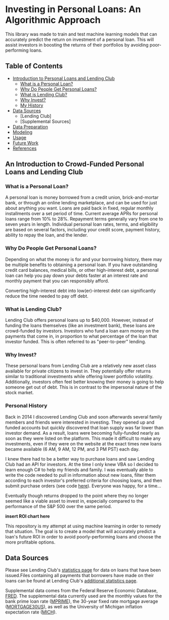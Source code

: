 # Investing in Personal Loans: An Algorithmic Approach

This library was made to train and test machine learning models that can accurately predict the return on investment of a personal loan. This will assist investors in boosting the returns of their portfolios by avoiding poor-performing loans.

## Table of Contents
* [Introduction to Personal Loans and Lending Club](#an-introduction-to-crowd-funded-consumer-loans-and-lending-club)
  * [What is a Personal Loan?](#what-is-a-personal-loan)
  * [Why Do People Get Personal Loans?](#why-do-people-get-personal-loans)
  * [What is Lending Club?](#what-is-lending-club)
  * [Why Invest?](#why-invest)
  * [My History](#personal-history)
* [Data Sources](#data-sources)
  * [Lending Club]
  * [Supplemental Sources]
* [Data Preparation](#data-preparation)
* [Modeling](#modeling)
* [Usage](#usage)
* [Future Work](#future-work)
* [References](#references)

## An Introduction to Crowd-Funded Personal Loans and Lending Club

### What is a Personal Loan?

A personal loan is money borrowed from a credit union, brick-and-mortar bank, or through an online lending marketplace, and can be used for just about anything you want. Loans are paid back in fixed, regular monthly installments over a set period of time. Current average APRs for personal loans range from 10% to 28%. Repayment terms generally vary from one to seven years in length. Individual personal loan rates, terms, and eligibility are based on several factors, including your credit score, payment history, ability to repay the loan, and the lender.

### Why Do People Get Personal Loans?

Depending on what the money is for and your borrowing history, there may be multiple benefits to obtaining a personal loan. If you have outstanding credit card balances, medical bills, or other high-interest debt, a personal loan can help you pay down your debts faster at an interest rate and monthly payment that you can responsibly afford. 

Converting high-interest debt into low(er)-interest debt can significantly reduce the time needed to pay off debt. 

### What is Lending Club?

Lending Club offers personal loans up to $40,000. However, instead of funding the loans themselves (like an investment bank), these loans are crowd-funded by investors. Investors who fund a loan earn money on the payments that come in, in proportion to what percentage of the loan that investor funded. This is often referred to as "peer-to-peer" lending.

### Why Invest?

These personal loans from Lending Club are a relatively new asset class available for private citizens to invest in. They potentially offer returns similar to traditional investments while offering lower portfolio volatility. Additionally, investors often feel better knowing their money is going to help someone get out of debt. This is in contrast to the impersonal nature of the stock market. 

### Personal History

Back in 2014 I discovered Lending Club and soon afterwards several family members and friends were interested in investing. They opened up and funded accounts but quickly discovered that loan supply was far lower than investor demand. As a result, loans were becoming fully-funded nearly as soon as they were listed on the platform. This made it difficult to make any investments, even if they were on the website at the exact times new loans became available (6 AM, 9 AM, 12 PM, and 3 PM PST) each day. 

I knew there had to be a better way to purchase loans and saw Lending Club had an API for investors. At the time I only knew VBA so I decided to learn enough C# to help my friends and family. I was eventually able to write the code needed to pull in information about new loans, filter them according to each investor's preferred criteria for choosing loans, and then submit purchase orders (see code [here](https://github.com/Booleans/Lending_Club_Automated_Investing)). Everyone was happy, for a time...

Eventually though returns dropped to the point where they no longer seemed like a viable asset to invest in, especially compared to the performance of the S&P 500 over the same period. 

**insert ROI chart here**

This repository is my attempt at using machine learning in order to remedy that situation. The goal is to create a model that will accurately predict a loan's future ROI in order to avoid poorly-performing loans and choose the more profitable options. 


## Data Sources
Please see Lending Club's [statistics page](https://www.lendingclub.com/info/download-data.action) for data on loans that have been issued.Files containing all payments that borrowers have made on their loans can be found at Lending Club's [additional statistics page](https://www.lendingclub.com/company/additional-statistics).

Supplemental data comes from the Federal Reserve Economic Database, [FRED](https://fred.stlouisfed.org/). The supplemental data currently used are the monthly values for the bank prime loan rate ([MPRIME](https://fred.stlouisfed.org/series/MPRIME)), the 30-year fixed rate mortgage average ([MORTGAGE30US](https://fred.stlouisfed.org/series/MORTGAGE30US)), as well as the University of Michigan inflation expectation rate ([MICH](https://fred.stlouisfed.org/series/MICH)).
